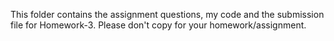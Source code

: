 This folder contains the assignment questions, my code and the submission file for Homework-3. Please don't copy for your homework/assignment.
